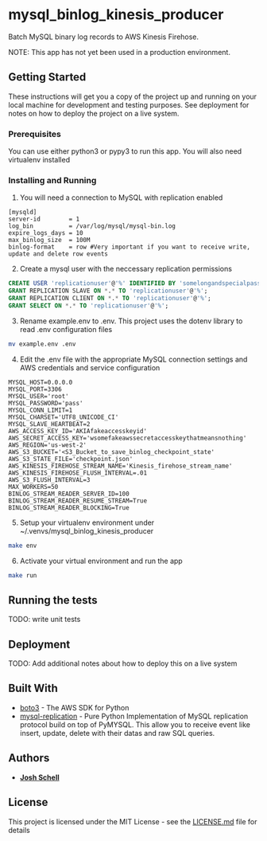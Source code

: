 # mysql_binlog_kinesis_producer
Batch MySQL binary log records to AWS Kinesis Firehose.

NOTE: This app has not yet been used in a production environment.


## Getting Started

These instructions will get you a copy of the project up and running on your local machine for development and testing purposes. See deployment for notes on how to deploy the project on a live system.


### Prerequisites

You can use either python3 or pypy3 to run this app. You will also need virtualenv installed


### Installing and Running

1. You will need a connection to MySQL with replication enabled
```
[mysqld]
server-id		 = 1
log_bin			 = /var/log/mysql/mysql-bin.log
expire_logs_days = 10
max_binlog_size  = 100M
binlog-format    = row #Very important if you want to receive write, update and delete row events
```

2. Create a mysql user with the neccessary replication permissions
```sql
CREATE USER 'replicationuser'@'%' IDENTIFIED BY 'somelongandspecialpassword';
GRANT REPLICATION SLAVE ON *.* TO 'replicationuser'@'%';
GRANT REPLICATION CLIENT ON *.* TO 'replicationuser'@'%';
GRANT SELECT ON *.* TO 'replicationuser'@'%';
```

3. Rename example.env to .env. This project uses the dotenv library to read .env configuration files
```bash
mv example.env .env
```

4. Edit the .env file with the appropriate MySQL connection settings and AWS credentials and service configuration
```
MYSQL_HOST=0.0.0.0
MYSQL_PORT=3306
MYSQL_USER='root'
MYSQL_PASSWORD='pass'
MYSQL_CONN_LIMIT=1
MYSQL_CHARSET='UTF8_UNICODE_CI'
MYSQL_SLAVE_HEARTBEAT=2
AWS_ACCESS_KEY_ID='AKIAfakeaccesskeyid'
AWS_SECRET_ACCESS_KEY='wsomefakeawssecretaccesskeythatmeansnothing'
AWS_REGION='us-west-2'
AWS_S3_BUCKET='<S3_Bucket_to_save_binlog_checkpoint_state'
AWS_S3_STATE_FILE='checkpoint.json'
AWS_KINESIS_FIREHOSE_STREAM_NAME='Kinesis_firehose_stream_name'
AWS_KINESIS_FIREHOSE_FLUSH_INTERVAL=.01
AWS_S3_FLUSH_INTERVAL=3
MAX_WORKERS=50
BINLOG_STREAM_READER_SERVER_ID=100
BINLOG_STREAM_READER_RESUME_STREAM=True
BINLOG_STREAM_READER_BLOCKING=True
```

5. Setup your virtualenv environment under ~/.venvs/mysql_binlog_kinesis_producer
```bash
make env
```

6. Activate your virtual environment and run the app
```bash
make run
```


## Running the tests

TODO: write unit tests


## Deployment

TODO: Add additional notes about how to deploy this on a live system


## Built With

* [boto3](https://boto3.readthedocs.io/en/latest/) - The AWS SDK for Python
* [mysql-replication](https://github.com/noplay/python-mysql-replication) - Pure Python Implementation of MySQL replication protocol build on top of PyMYSQL. This allow you to receive event like insert, update, delete with their datas and raw SQL queries.


## Authors

* **[Josh Schell](https://github.com/jschell12)**


## License

This project is licensed under the MIT License - see the [LICENSE.md](LICENSE.md) file for details